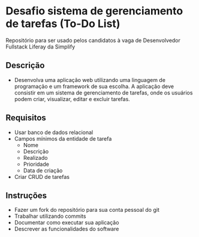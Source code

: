 # Desafio sistema de gerenciamento de tarefas (To-Do List)
Repositório para ser usado pelos candidatos à vaga de Desenvolvedor Fullstack Liferay da Simplify

## Descrição
- Desenvolva uma aplicação web utilizando uma linguagem de programação e um framework de sua escolha. A aplicação deve consistir em um sistema de gerenciamento de tarefas, onde os usuários podem criar, visualizar, editar e excluir tarefas.

## Requisitos
- Usar banco de dados relacional
- Campos mínimos da entidade de tarefa
    - Nome
    - Descrição
    - Realizado
    - Prioridade
    - Data de criação
- Criar CRUD de tarefas

## Instruções
- Fazer um fork do repositório para sua conta pessoal do git
- Trabalhar utilizando commits
- Documentar como executar sua aplicação
- Descrever as funcionalidades do software
